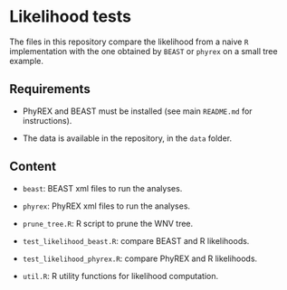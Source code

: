 # Likelihood tests

The files in this repository compare the likelihood from a naive `R` implementation
with the one obtained by `BEAST` or `phyrex` on a small tree example.

## Requirements

* PhyREX and BEAST must be installed (see main `README.md` for instructions).

* The data is available in the repository, in the `data` folder.

## Content

* `beast`: BEAST xml files to run the analyses.

* `phyrex`: PhyREX xml files to run the analyses.

* `prune_tree.R`: R script to prune the WNV tree.

* `test_likelihood_beast.R`: compare BEAST and R likelihoods.

* `test_likelihood_phyrex.R`: compare PhyREX and R likelihoods.

* `util.R`: R utility functions for likelihood computation.

